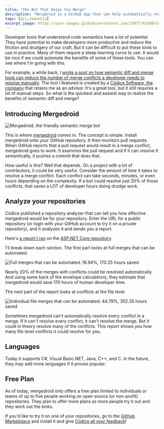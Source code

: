 ```yaml
---
title: "The Bot That Helps You Merge"
description: "Mergdroid is a GitHub App that can help automatically resolve gnarly merge conflicts in your GitHub repositories using semantic diff/merge technology."
tags: [git,semantic]
excerpt_image: https://user-images.githubusercontent.com/19977/63366724-33b6ad80-c32f-11e9-9f55-9d88d982432c.png
---
```


Developer tools that understand code semantics have a lot of potential. They have potential to make developers more productive and reduce the friction and drudgery of our craft. But it can be difficult to put these tools to use in practice. Many of them require a steep learning curve to use. It would be nice if we could automate the benefits of some of these tools. You can see where I'm going with this.

For example, a while back, I [wrote a post on how semantic diff and merge tools can reduce the number of merge conflicts a developer needs to resolve manually](https://haacked.com/archive/2019/06/17/semantic-merge/). The tool I featured is created by a [Códice Software, the company](https://www.plasticscm.com/company) that retains me as an advisor. It's a great tool, but it still requires a lot of manual steps. So what is the quickest and easiest way to realize the benefits of semantic diff and merge?

## Introducing Mergedroid

![Mergedroid, the friendly semantic merge bot](https://user-images.githubusercontent.com/19977/63366724-33b6ad80-c32f-11e9-9f55-9d88d982432c.png "Mergedroid, the friendly semantic merge bot")

This is where [mergedroid](https://gmaster.io/mergedroid) comes in. The concept is simple. Install mergedroid onto your GitHub repository. It then monitors pull requests. When GitHub reports that a pull request would result in a merge conflict, mergedroid goes to work. It examines the pull request and if it can resolve it semantically, it pushes a commit that does that.

How useful is this? Well that depends. On a project with a lot of contributors, it could be very useful. Consider the amount of time it takes to resolve a merge conflict. Each conflict can take seconds, minutes, or even hours depending on the complexity. If a bot could resolve just 20% of those conflicts, that saves a LOT of developer hours doing drudge work.

## Analyze your repositories

Códice published a repository analyzer that can tell you how effective mergedroid would be for your repository. Enter the URL for a public repository (or login with your GitHub account to try it on a private repository), and it analyzes it and sends you a report.

Here's [a report I ran](https://gmaster.io/mergedroid/analyze/report/aspnet/aspnetcore) on the [ASP.NET Core repository](https://github.com/aspnet/aspnetcore).

I'll break down each section. The first part looks at full merges that can be automated.

![Full merges that can be automated: 18.94%, 170.25 hours saved](https://user-images.githubusercontent.com/19977/61732340-40e17c00-ad32-11e9-96fb-32e540457864.png)

Nearly 20% of the merges with conflicts could be resolved automatically. And using some back of the envelope calculations, they estimate that mergedroid would save 170 hours of human developer time.

The next part of the report looks at conflicts at the file level.

![Individual file merges that can be automated: 44.79%, 352.35 hours saved](https://user-images.githubusercontent.com/19977/61732337-40e17c00-ad32-11e9-9825-9bb52940ce67.png)

Sometimes mergedroid can't automatically resolve every conflict in a merge. If it can't resolve every conflict, it can't resolve the merge. But it could in theory resolve many of the conflicts. This report shows you how many file level conflicts it could resolve for you.

## Languages

Today it supports C#, Visual Basic.NET, Java, C++, and C. In the future, they may add more languages if it proves popular.

## Free Plan

As of today, mergedroid only offers a free plan limited to individuals or teams of up to five people working on open source (or non-profit) repositories. They plan to offer more plans as more people try it out and they work out the kinks.

If you'd like to try it on one of your repositories, go to the [GitHub Marketplace](https://github.com/marketplace/mergedroid) and install it and give [Códice all your feedback](mailto:support@codicesoftware.com)!
